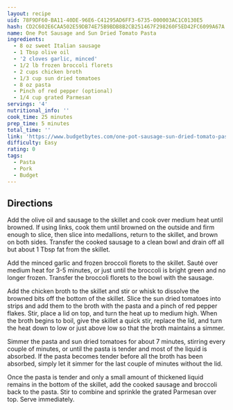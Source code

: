 ```yaml
---
layout: recipe
uid: 78F9DF60-BA11-40DE-96E6-C41295AD6FF3-6735-000003AC1C0130E5
hash: CD2C602E6CAA502E59DB74E75B9BDB8B2CB251467F298260F5ED42FC6099A67A
name: One Pot Sausage and Sun Dried Tomato Pasta
ingredients:
  - 8 oz sweet Italian sausage
  - 1 Tbsp olive oil
  - '2 cloves garlic, minced'
  - 1/2 lb frozen broccoli florets
  - 2 cups chicken broth
  - 1/3 cup sun dried tomatoes
  - 8 oz pasta
  - Pinch of red pepper (optional)
  - 1/4 cup grated Parmesan
servings: '4'
nutritional_info: ''
cook_time: 25 minutes
prep_time: 5 minutes
total_time: ''
link: 'https://www.budgetbytes.com/one-pot-sausage-sun-dried-tomato-pasta/'
difficulty: Easy
rating: 0
tags:
  - Pasta
  - Pork
  - Budget
---
```


## Directions

Add the olive oil and sausage to the skillet and cook over medium heat until browned. If using links, cook them until browned on the outside and firm enough to slice, then slice into medallions, return to the skillet, and brown on both sides. Transfer the cooked sausage to a clean bowl and drain off all but about 1 Tbsp fat from the skillet.

Add the minced garlic and frozen broccoli florets to the skillet. Sauté over medium heat for 3-5 minutes, or just until the broccoli is bright green and no longer frozen. Transfer the broccoli florets to the bowl with the sausage.

Add the chicken broth to the skillet and stir or whisk to dissolve the browned bits off the bottom of the skillet. Slice the sun dried tomatoes into strips and add them to the broth with the pasta and a pinch of red pepper flakes. Stir, place a lid on top, and turn the heat up to medium high. When the broth begins to boil, give the skillet a quick stir, replace the lid, and turn the heat down to low or just above low so that the broth maintains a simmer.

Simmer the pasta and sun dried tomatoes for about 7 minutes, stirring every couple of minutes, or until the pasta is tender and most of the liquid is absorbed. If the pasta becomes tender before all the broth has been absorbed, simply let it simmer for the last couple of minutes without the lid.

Once the pasta is tender and only a small amount of thickened liquid remains in the bottom of the skillet, add the cooked sausage and broccoli back to the pasta. Stir to combine and sprinkle the grated Parmesan over top. Serve immediately.
